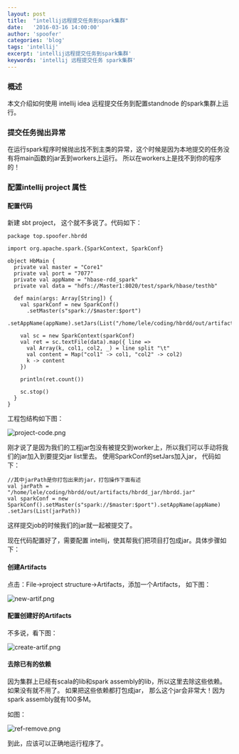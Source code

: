 ```yaml
---
layout: post
title:  "intellij远程提交任务到spark集群"
date:   '2016-03-16 14:00:00'
author: 'spoofer'
categories: 'blog'
tags: 'intellij'
excerpt: 'intellij远程提交任务到spark集群'
keywords: 'intellij 远程提交任务 spark集群'
---
```


### 概述

本文介绍如何使用 intellij idea 远程提交任务到配置standnode 的spark集群上运行。

<!--more-->

### 提交任务抛出异常

在运行spark程序时候抛出找不到主类的异常，这个时候是因为本地提交的任务没有将main函数的jar丢到workers上运行。
所以在workers上是找不到你的程序的！

### 配置intellij project 属性

#### 配置代码

新建 sbt project， 这个就不多说了。代码如下：

```
package top.spoofer.hbrdd

import org.apache.spark.{SparkContext, SparkConf}

object HbMain {
  private val master = "Core1"
  private val port = "7077"
  private val appName = "hbase-rdd_spark"
  private val data = "hdfs://Master1:8020/test/spark/hbase/testhb"

  def main(args: Array[String]) {
    val sparkConf = new SparkConf()
      .setMaster(s"spark://$master:$port")
      .setAppName(appName).setJars(List("/home/lele/coding/hbrdd/out/artifacts/hbrdd_jar/hbrdd.jar"))

    val sc = new SparkContext(sparkConf)
    val ret = sc.textFile(data).map({ line =>
      val Array(k, col1, col2, _) = line split "\t"
      val content = Map("col1" -> col1, "col2" -> col2)
      k -> content
    })

    println(ret.count())

    sc.stop()
  }
}
```

工程包结构如下图：

![project-code.png][1]

刚才说了是因为我们的工程jar包没有被提交到worker上，所以我们可以手动将我们的jar加入到要提交jar list里去。
使用SparkConf的setJars加入jar， 代码如下：

```
//其中jarPath是你打包出来的jar，打包操作下面有述
val jarPath = "/home/lele/coding/hbrdd/out/artifacts/hbrdd_jar/hbrdd.jar"
val sparkConf = new SparkConf().setMaster(s"spark://$master:$port").setAppName(appName)
.setJars(List(jarPath))

```
这样提交job的时候我们的jar就一起被提交了。

现在代码配置好了，需要配置 intellij，使其帮我们把项目打包成jar。具体步骤如下：

#### 创建Artifacts

点击：File->project structure->Artifacts，添加一个Artifacts， 如下图：

![new-artif.png][2]

#### 配置创建好的Artifacts

不多说，看下图：

![create-artif.png][3]

#### 去除已有的依赖

因为集群上已经有scala的lib和spark assembly的lib，所以这里去除这些依赖。如果没有就不用了。
如果把这些依赖都打包成jar， 那么这个jar会非常大！因为spark assembly就有100多M。

如图：

![ref-remove.png][4]

到此，应该可以正确地运行程序了。

[1]: http://www.spoofer.top/assets/images/2016/03/project-code.png
[2]: http://www.spoofer.top/assets/images/2016/03/new-artif.png
[3]: http://www.spoofer.top/assets/images/2016/03/create-artif.png
[4]: http://www.spoofer.top/assets/images/2016/03/ref-remove.png
